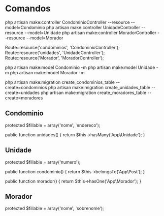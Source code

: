 # Comandos

php artisan make:controller CondominioController --resource --model=Condominio
php artisan make:controller UnidadeController --resource --model=Unidade
php artisan make:controller MoradorController --resource --model=Morador

Route::resource('condominios', 'CondominioController');
Route::resource('unidades', 'UnidadeController');
Route::resource('Morador', 'MoradorController');

php artisan make:model Condominio -m
php artisan make:model Unidade -m
php artisan make:model Morador -m

php artisan make:migration create_condominios_table --create=condominios
php artisan make:migration create_unidades_table --create=unidades
php artisan make:migration create_moradores_table --create=moradores

## Condominio

protected $fillable = array('nome', 'endereco');

public function unidades()
{
    return $this->hasMany('App\Unidade');
}

## Unidade

protected $fillable = array('numero');

public function condominio()
{
    return $this->belongsTo('App\Post');
}

public function morador()
{
    return $this->hasOne('App\Morador');
}

## Morador

protected $fillable = array('nome', 'sobrenome');
